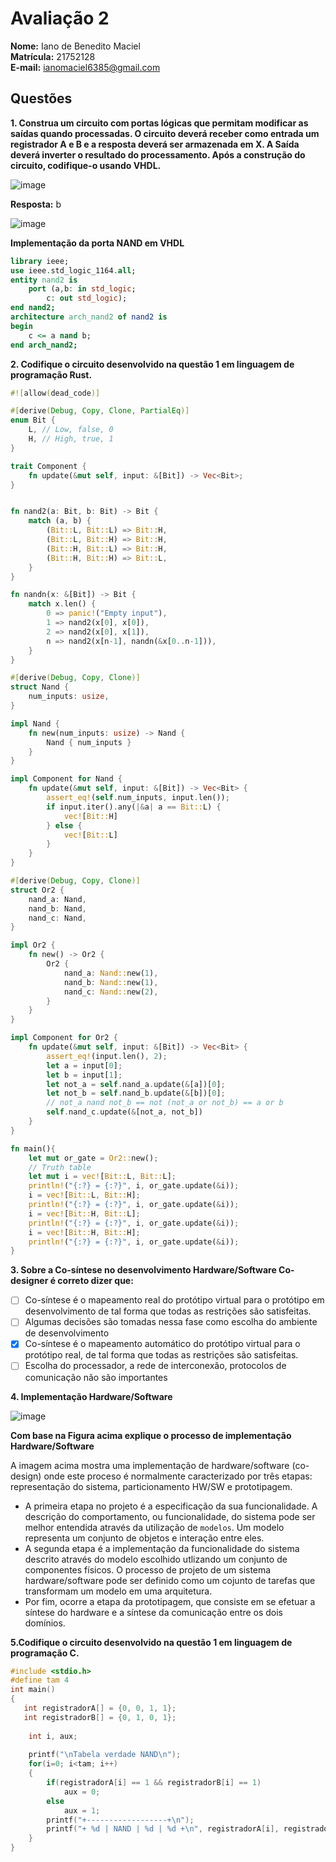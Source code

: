 # Avaliação 2

**Nome:** Iano de Benedito Maciel<br>
**Matrícula:** 21752128<br>
**E-mail:** ianomaciel6385@gmail.com<br>

## Questões
**1. Construa um circuito com portas lógicas que permitam modificar as saídas quando processadas. O circuito deverá receber como entrada um registrador A e B e a resposta deverá ser armazenada em X. A Saída deverá inverter o resultado do processamento. Após a construção do circuito, codifique-o usando VHDL.**

![image](https://user-images.githubusercontent.com/71051791/136615376-de172aed-1d2b-46f0-b2ba-8d7d28b1db4e.png)

**Resposta:** b

![image](https://user-images.githubusercontent.com/71051791/136638409-a5bc1f2c-0484-411c-95a1-27dbf44ff058.png)

**Implementação da porta NAND em VHDL**

~~~VHDL
library ieee;
use ieee.std_logic_1164.all;
entity nand2 is
    port (a,b: in std_logic;
        c: out std_logic);
end nand2;
architecture arch_nand2 of nand2 is
begin
    c <= a nand b;
end arch_nand2;
~~~

**2. Codifique o circuito desenvolvido na questão 1 em linguagem de programação Rust.**

~~~rust
#![allow(dead_code)]

#[derive(Debug, Copy, Clone, PartialEq)]
enum Bit {
    L, // Low, false, 0
    H, // High, true, 1
}

trait Component {
    fn update(&mut self, input: &[Bit]) -> Vec<Bit>;
}


fn nand2(a: Bit, b: Bit) -> Bit {
    match (a, b) {
        (Bit::L, Bit::L) => Bit::H,
        (Bit::L, Bit::H) => Bit::H,
        (Bit::H, Bit::L) => Bit::H,
        (Bit::H, Bit::H) => Bit::L,
    }
}

fn nandn(x: &[Bit]) -> Bit {
    match x.len() {
        0 => panic!("Empty input"),
        1 => nand2(x[0], x[0]),
        2 => nand2(x[0], x[1]),
        n => nand2(x[n-1], nandn(&x[0..n-1])),
    }
}

#[derive(Debug, Copy, Clone)]
struct Nand {
    num_inputs: usize,
}

impl Nand {
    fn new(num_inputs: usize) -> Nand {
        Nand { num_inputs }
    }
}

impl Component for Nand {
    fn update(&mut self, input: &[Bit]) -> Vec<Bit> {
        assert_eq!(self.num_inputs, input.len());
        if input.iter().any(|&a| a == Bit::L) {
            vec![Bit::H]
        } else {
            vec![Bit::L]
        }
    }
}

#[derive(Debug, Copy, Clone)]
struct Or2 {
    nand_a: Nand,
    nand_b: Nand,
    nand_c: Nand,
}

impl Or2 {
    fn new() -> Or2 {
        Or2 {
            nand_a: Nand::new(1),
            nand_b: Nand::new(1),
            nand_c: Nand::new(2),
        }
    }
}

impl Component for Or2 {
    fn update(&mut self, input: &[Bit]) -> Vec<Bit> {
        assert_eq!(input.len(), 2);
        let a = input[0];
        let b = input[1];
        let not_a = self.nand_a.update(&[a])[0];
        let not_b = self.nand_b.update(&[b])[0];
        // not_a nand not_b == not (not_a or not_b) == a or b
        self.nand_c.update(&[not_a, not_b])
    }
}

fn main(){
    let mut or_gate = Or2::new();
    // Truth table
    let mut i = vec![Bit::L, Bit::L];
    println!("{:?} = {:?}", i, or_gate.update(&i));
    i = vec![Bit::L, Bit::H];
    println!("{:?} = {:?}", i, or_gate.update(&i));
    i = vec![Bit::H, Bit::L];
    println!("{:?} = {:?}", i, or_gate.update(&i));
    i = vec![Bit::H, Bit::H];
    println!("{:?} = {:?}", i, or_gate.update(&i));
}
~~~

**3. Sobre a Co-síntese no desenvolvimento Hardware/Software Co-designer é correto dizer que:**

- [ ] Co-síntese é o mapeamento real do protótipo virtual para o protótipo em desenvolvimento de tal forma que todas as restrições são satisfeitas.
- [ ] Algumas decisões são tomadas nessa fase como escolha do ambiente de desenvolvimento
- [X] Co-síntese é o mapeamento automático do protótipo virtual para o protótipo real, de tal forma que todas as restrições são satisfeitas.
- [ ] Escolha do processador, a rede de interconexão, protocolos de comunicação não são importantes

**4. Implementação Hardware/Software**

![image](https://user-images.githubusercontent.com/71051791/136616040-feadf86d-7e47-48f4-a6e3-ac04f004b77a.png)

**Com base na Figura acima explique o processo de implementação Hardware/Software**

A imagem acima mostra uma implementação de hardware/software (co-design) onde este proceso é normalmente caracterizado por três etapas: representação do sistema, particionamento HW/SW e prototipagem. 
- A primeira etapa no projeto é a especificação da sua funcionalidade. A descrição do comportamento, ou funcionalidade, do sistema pode ser melhor entendida através da utilização de `modelos`. Um modelo representa um conjunto de objetos e interação entre eles. 
- A segunda etapa é a implementação da funcionalidade do sistema descrito através do modelo escolhido utlizando um conjunto de componentes físicos. O processo de projeto de um sistema hardware/software pode ser definido como um cojunto de tarefas que transformam um modelo em uma arquitetura. 
- Por fim, ocorre a etapa da prototipagem, que consiste em se efetuar a síntese do hardware e a síntese da comunicação entre os dois domínios.


**5.Codifique o circuito desenvolvido na questão 1 em linguagem de programação C.**

~~~C
#include <stdio.h>
#define tam 4
int main()
{
   int registradorA[] = {0, 0, 1, 1};
   int registradorB[] = {0, 1, 0, 1};
   
    int i, aux;
    
    printf("\nTabela verdade NAND\n");
    for(i=0; i<tam; i++)
    {
        if(registradorA[i] == 1 && registradorB[i] == 1) 
            aux = 0;
        else 
            aux = 1;
        printf("+------------------+\n");
        printf("+ %d | NAND | %d | %d +\n", registradorA[i], registradorB[i], aux);
    }   
}
~~~